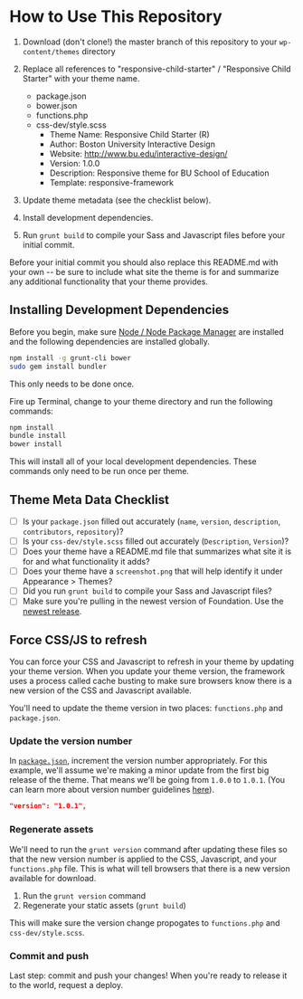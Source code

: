 
# How to Use This Repository

1. Download (don't clone!) the master branch of this repository to your `wp-content/themes`
 directory
1. Replace all references to "responsive-child-starter" / "Responsive Child
 Starter" with your theme name.
    - package.json
    - bower.json
    - functions.php
    - css-dev/style.scss
      - Theme Name: Responsive Child Starter (R)
      - Author: Boston University Interactive Design
      - Website: http://www.bu.edu/interactive-design/
      - Version: 1.0.0
      - Description: Responsive theme for BU School of Education
      - Template: responsive-framework

1. Update theme metadata (see the checklist below).
1. Install development dependencies.
1. Run `grunt build` to compile your Sass and Javascript files before your
 initial commit.

Before your initial commit you should also replace this README.md with your own
-- be sure to include what site the theme is for and summarize any additional
functionality that your theme provides.

## Installing Development Dependencies

Before you begin, make sure [Node / Node Package Manager](http://nodejs.org/)
are installed and the following dependencies are installed globally.

```bash
npm install -g grunt-cli bower
sudo gem install bundler
```

This only needs to be done once.

Fire up Terminal, change to your theme directory and run the following
commands:

```bash
npm install
bundle install
bower install
```

This will install all of your local development dependencies. These commands
only need to be run once per theme.

## Theme Meta Data Checklist

- [ ] Is your `package.json` filled out accurately (`name`, `version`,
 `description`, `contributors`, `repository`)?
- [ ] Is your `css-dev/style.scss` filled out accurately (`Description`,
 `Version`)?
- [ ] Does your theme have a README.md file that summarizes what site it is
 for and what functionality it adds?
- [ ] Does your theme have a `screenshot.png` that will help identify it under
 Appearance > Themes?
- [ ] Did you run `grunt build` to compile your Sass and Javascript files?
- [ ] Make sure you're pulling in the newest version of Foundation. Use the
 [newest release](https://github.com/bu-ist/responsive-foundation/releases).

## Force CSS/JS to refresh

You can force your CSS and Javascript to refresh in your theme by updating your
theme version. When you update your theme version, the framework uses a process
called cache busting to make sure browsers know there is a new version of the
CSS and Javascript available.

You'll need to update the theme version in two places: `functions.php` and `package.json`.

### Update the version number

In [`package.json`](https://github.com/bu-ist/responsive-child-starter/blob/master/package.json#L3),
increment the version number appropriately. For this example, we'll assume
we're making a minor update from the first big release of the theme. That means
we'll be going from `1.0.0` to `1.0.1`. (You can learn more about version
number guidelines [here](http://semver.org/)).

```json
"version": "1.0.1",
```

### Regenerate assets

We'll need to run the `grunt version` command after updating these files so
that the new version number is applied to the CSS, Javascript, and your
`functions.php` file. This is what will tell browsers that there is a new
version available for download.

1. Run the `grunt version` command
1. Regenerate your static assets (`grunt build`)

This will make sure the version change propogates to `functions.php` and `css-dev/style.scss`.

### Commit and push

Last step: commit and push your changes! When you're ready to release it to the
world, request a deploy.
